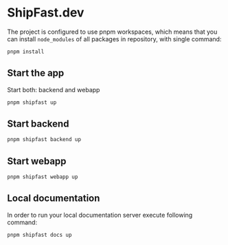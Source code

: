 # ShipFast.dev

The project is configured to use pnpm workspaces, which means that you can install `node_modules` of all packages in
repository, with single command:

```sh
pnpm install
```

## Start the app

Start both: backend and webapp

```sh
pnpm shipfast up
```

## Start backend

```sh
pnpm shipfast backend up
```

## Start webapp

```sh
pnpm shipfast webapp up
```

## Local documentation

In order to run your local documentation server execute following command:

```sh
pnpm shipfast docs up
```
